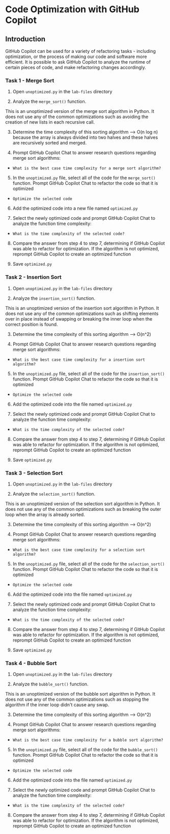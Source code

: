 # Code Optimization with GitHub Copilot

## Introduction

GitHub Copilot can be used for a variety of refactoring tasks - including optimization, or the process of making our code and software more efficient. It is possible to ask GitHub Copilot to analyze the runtime of certain pieces of code, and make refactoring changes accordingly.

### Task 1 - Merge Sort

1. Open `unoptimized.py` in the `lab-files` directory

2. Analyze the `merge_sort()` function. 

This is an unoptimized version of the merge sort algorithm in Python. It does not use any of the common optimizations such as avoiding the creation of new lists in each recursive call.

3. Determine the time complexity of this sorting algorithm --> O(n log n) because the array is always divided into two halves and these halves are recursively sorted and merged. 

4. Prompt GitHub Copilot Chat to answer research questions regarding merge sort algorithms: 
- `What is the best case time complexity for a merge sort algorithm?`

5. In the `unoptimized.py` file, select all of the code for the `merge_sort()` function. Prompt GitHub Copilot Chat to refactor the code so that it is optimized
- `Optimize the selected code`

6. Add the optimized code into a new file named `optimized.py`

7. Select the newly optimized code and prompt GitHub Copilot Chat to analyze the function time complexity: 
- `What is the time complexity of the selected code?`

8. Compare the answer from step 4 to step 7, determining if GitHub Copilot was able to refactor for optimization. If the algorithm is not optimized, reprompt GitHub Copilot to create an optimized function

9. Save `optimized.py`

### Task 2 - Insertion Sort

1. Open `unoptimized.py` in the `lab-files` directory

2. Analyze the `insertion_sort()` function. 

This is an unoptimized version of the insertion sort algorithm in Python. It does not use any of the common optimizations such as shifting elements over in place instead of swapping or breaking the inner loop when the correct position is found.

3. Determine the time complexity of this sorting algorithm --> O(n^2)

4. Prompt GitHub Copilot Chat to answer research questions regarding merge sort algorithms: 
- `What is the best case time complexity for a insertion sort algorithm?`

5. In the `unoptimized.py` file, select all of the code for the `insertion_sort()` function. Prompt GitHub Copilot Chat to refactor the code so that it is optimized
- `Optimize the selected code`

6. Add the optimized code into the file named `optimized.py`

7. Select the newly optimized code and prompt GitHub Copilot Chat to analyze the function time complexity: 
- `What is the time complexity of the selected code?`

8. Compare the answer from step 4 to step 7, determining if GitHub Copilot was able to refactor for optimization. If the algorithm is not optimized, reprompt GitHub Copilot to create an optimized function

9. Save `optimized.py`

### Task 3 - Selection Sort

1. Open `unoptimized.py` in the `lab-files` directory

2. Analyze the `selection_sort()` function. 

This is an unoptimized version of the selection sort algorithm in Python. It does not use any of the common optimizations such as breaking the outer loop when the array is already sorted.

3. Determine the time complexity of this sorting algorithm --> O(n^2)

4. Prompt GitHub Copilot Chat to answer research questions regarding merge sort algorithms: 
- `What is the best case time complexity for a selection sort algorithm?`

5. In the `unoptimized.py` file, select all of the code for the `selection_sort()` function. Prompt GitHub Copilot Chat to refactor the code so that it is optimized
- `Optimize the selected code`

6. Add the optimized code into the file named `optimized.py`

7. Select the newly optimized code and prompt GitHub Copilot Chat to analyze the function time complexity: 
- `What is the time complexity of the selected code?`

8. Compare the answer from step 4 to step 7, determining if GitHub Copilot was able to refactor for optimization. If the algorithm is not optimized, reprompt GitHub Copilot to create an optimized function

9. Save `optimized.py`

### Task 4 - Bubble Sort

1. Open `unoptimized.py` in the `lab-files` directory

2. Analyze the `bubble_sort()` function. 

This is an unoptimized version of the bubble sort algorithm in Python. It does not use any of the common optimizations such as stopping the algorithm if the inner loop didn't cause any swap.

3. Determine the time complexity of this sorting algorithm --> O(n^2)

4. Prompt GitHub Copilot Chat to answer research questions regarding merge sort algorithms: 
- `What is the best case time complexity for a bubble sort algorithm?`

5. In the `unoptimized.py` file, select all of the code for the `bubble_sort()` function. Prompt GitHub Copilot Chat to refactor the code so that it is optimized
- `Optimize the selected code`

6. Add the optimized code into the file named `optimized.py`

7. Select the newly optimized code and prompt GitHub Copilot Chat to analyze the function time complexity: 
- `What is the time complexity of the selected code?`

8. Compare the answer from step 4 to step 7, determining if GitHub Copilot was able to refactor for optimization. If the algorithm is not optimized, reprompt GitHub Copilot to create an optimized function
